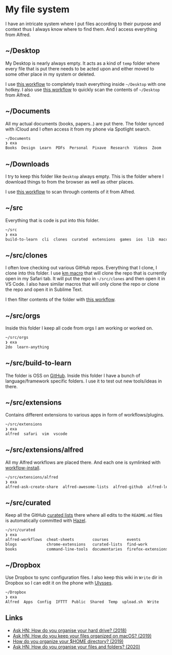 # My file system

I have an intricate system where I put files according to their purpose and context thus I always know where to find them. And I access everything from Alfred.

## ~/Desktop

My Desktop is nearly always empty. It acts as a kind of `temp` folder where every file that is put there needs to be acted upon and either moved to some other place in my system or deleted.

I use [this workflow](https://github.com/nikitavoloboev/small-workflows/tree/master/clean-folders) to completely trash everything inside `~/Desktop` with one hotkey. I also use [this workflow](https://github.com/nikitavoloboev/small-workflows/blob/master/augmentations/Directory%20watches.alfredworkflow?raw=true) to quickly scan the contents of `~/Desktop` from Alfred.

## ~/Documents

All my actual documents (books, papers..) are put there. The folder synced with iCloud and I often access it from my phone via Spotlight search.

```Bash
~/Documents
❯ exa
Books  Design  Learn  PDFs  Personal  Pixave  Research  Videos  Zoom
```

## ~/Downloads

I try to keep this folder like `Desktop` always empty. This is the folder where I download things to from the browser as well as other places.

I use [this workflow](https://github.com/nikitavoloboev/small-workflows/blob/master/augmentations/Recent%20Downloads.alfredworkflow?raw=true) to scan through contents of it from Alfred.

## ~/src

Everything that is code is put into this folder.

```Bash
~/src
❯ exa
build-to-learn  cli  clones  curated  extensions  games  ios  lib  macos  orgs  personal  web
```

## ~/src/clones

I often love checking out various GitHub repos. Everything that I clone, I clone into this folder. I use [km macro](https://medium.com/@nikitavoloboev/insta-cloning-ff5f38eb1d32) that will clone the repo that is currently open in my Safari tab. It will put the repo in `~/src/clones` and then open it in VS Code. I also have similar macros that will only clone the repo or clone the repo and open it in Sublime Text.

I then filter contents of the folder with [this workflow](https://github.com/nikitavoloboev/small-workflows/blob/master/augmentations/Directory%20watches.alfredworkflow?raw=true).

## ~/src/orgs

Inside this folder I keep all code from orgs I am working or worked on.

```Bash
~/src/orgs
❯ exa
2do  learn-anything
```

## ~/src/build-to-learn

The folder is OSS on [GitHub](https://github.com/nikitavoloboev/build-to-learn). Inside this folder I have a bunch of language/framework specific folders. I use it to test out new tools/ideas in there.

## ~/src/extensions

Contains different extensions to various apps in form of workflows/plugins.

```Bash
~/src/extensions
❯ exa
alfred  safari  vim  vscode
```

## ~/src/extensions/alfred

All my Alfred workflows are placed there. And each one is symlinked with [workflow-install](https://gist.github.com/deanishe/35faae3e7f89f629a94e).

```Bash
~/src/extensions/alfred
❯ exa
alfred-ask-create-share  alfred-awesome-lists  alfred-github  alfred-learn-anything  alfred-my-mind  alfred-npm  alfred-pocket  alfred-timer  alfred-trello  alfred-web-searches  small-workflows
```

## ~/src/curated

Keep all the GitHub [curated lists](https://github.com/learn-anything/curated-lists) there where all edits to the `README.md` files is automatically committed with [Hazel](../macOS/apps/hazel.md).

```bash
~/src/curated
❯ exa
alfred-workflows  cheat-sheets        courses        events              forums        humans      movies       privacy-respecting     quotes           safari-extensions  stack-exchange  tv-series
blogs             chrome-extensions   curated-lists  find-work           games         ios-apps    newsletters  programming-languages  reddit           slack-groups       talks           websites
books             command-line-tools  documentaries  firefox-extensions  github-stars  macos-apps  podcasts     quora                  research-papers  spectrum           telegram        youtube
```

## ~/Dropbox

Use Dropbox to sync configuration files. I also keep this wiki in `Write` dir in Dropbox so I can edit it on the phone with [Ulysses](https://ulysses.app).

```bash
~/Dropbox
❯ exa
Alfred  Apps  Config  IFTTT  Public  Shared  Temp  upload.sh  Write
```

## Links

- [Ask HN: How do you organise your hard drive? (2018)](https://news.ycombinator.com/item?id=18836472)
- [Ask HN: How do you keep your files organized on macOS? (2019)](https://news.ycombinator.com/item?id=19327264)
- [How do you organize your \$HOME directory? (2019)](https://lobste.rs/s/zpw6py/how_do_you_organize_your_home_directory)
- [Ask HN: How do you organise your files and folders? (2020)](https://news.ycombinator.com/item?id=23404900)
